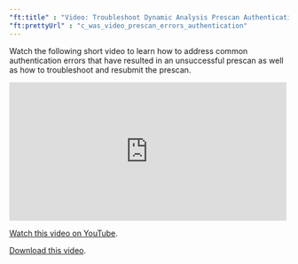 ```yaml
---
"ft:title" : "Video: Troubleshoot Dynamic Analysis Prescan Authentication Errors"
"ft:prettyUrl" : "c_was_video_prescan_errors_authentication"
---
```

Watch the following short video to learn how to address common authentication errors that have resulted in an unsuccessful prescan as well as how to troubleshoot and resubmit the prescan.

<iframe width="500" height="250" src="https://www.youtube.com/embed/Cx3AaQnNyBw" title="Troubleshoot Dynamic Analysis Prescan Authentication Errors" frameborder="0" allow="accelerometer; autoplay; clipboard-write; encrypted-media; gyroscope; picture-in-picture" allowfullscreen></iframe>

[Watch this video on YouTube](https://youtu.be/Cx3AaQnNyBw).

[Download this video](https://d3pn0dtbjseokt.cloudfront.net/Troubleshoot_Prescan_and_Authentication_Errors.mp4).
